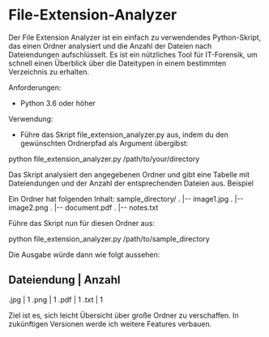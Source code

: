 # File-Extension-Analyzer

Der File Extension Analyzer ist ein einfach zu verwendendes Python-Skript, das einen Ordner analysiert und die Anzahl der Dateien nach Dateiendungen aufschlüsselt. Es ist ein nützliches Tool für IT-Forensik, um schnell einen Überblick über die Dateitypen in einem bestimmten Verzeichnis zu erhalten.

Anforderungen:
- Python 3.6 oder höher

Verwendung:
- Führe das Skript file_extension_analyzer.py aus, indem du den gewünschten Ordnerpfad als Argument übergibst:

python file_extension_analyzer.py /path/to/your/directory

Das Skript analysiert den angegebenen Ordner und gibt eine Tabelle mit Dateiendungen und der Anzahl der entsprechenden Dateien aus.
Beispiel

Ein Ordner hat folgenden Inhalt:
sample_directory/
. |-- image1.jpg
. |-- image2.png
. |-- document.pdf
. |-- notes.txt

Führe das Skript nun für diesen Ordner aus:

python file_extension_analyzer.py /path/to/sample_directory

Die Ausgabe würde dann wie folgt aussehen:

Dateiendung | Anzahl
---------------------
.jpg        | 1
.png        | 1
.pdf        | 1
.txt        | 1


Ziel ist es, sich leicht Übersicht über große Ordner zu verschaffen. In zukünftigen Versionen werde ich weitere Features verbauen.

